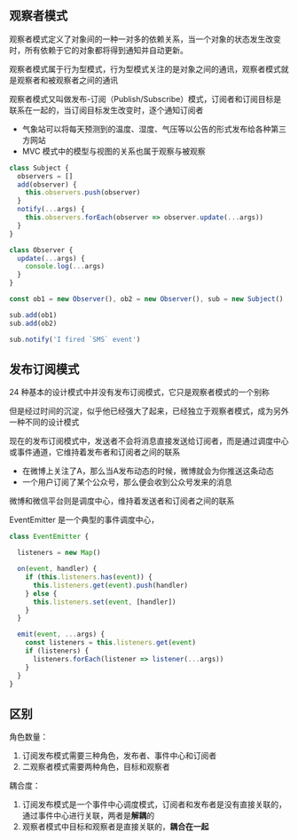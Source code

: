 ## 观察者模式

观察者模式定义了对象间的一种一对多的依赖关系，当一个对象的状态发生改变时，所有依赖于它的对象都将得到通知并自动更新。

观察者模式属于行为型模式，行为型模式关注的是对象之间的通讯，观察者模式就是观察者和被观察者之间的通讯

观察者模式又叫做发布-订阅（Publish/Subscribe）模式，订阅者和订阅目标是联系在一起的，当订阅目标发生改变时，逐个通知订阅者

- 气象站可以将每天预测到的温度、湿度、气压等以公告的形式发布给各种第三方网站
- MVC 模式中的模型与视图的关系也属于观察与被观察

```javascript
class Subject {
  observers = []
  add(observer) {
    this.observers.push(observer)
  }
  notify(...args) {
    this.observers.forEach(observer => observer.update(...args))
  }
}

class Observer {
  update(...args) {
    console.log(...args)
  }
}

const ob1 = new Observer(), ob2 = new Observer(), sub = new Subject()

sub.add(ob1)
sub.add(ob2)

sub.notify('I fired `SMS` event')
```

## 发布订阅模式

24 种基本的设计模式中并没有发布订阅模式，它只是观察者模式的一个别称

但是经过时间的沉淀，似乎他已经强大了起来，已经独立于观察者模式，成为另外一种不同的设计模式

现在的发布订阅模式中，发送者不会将消息直接发送给订阅者，而是通过调度中心或事件通道，它维持着发布者和订阅者之间的联系

- 在微博上关注了A，那么当A发布动态的时候，微博就会为你推送这条动态
- 一个用户订阅了某个公众号，那么便会收到公众号发来的消息

微博和微信平台则是调度中心，维持着发送者和订阅者之间的联系

EventEmitter 是一个典型的事件调度中心，

```javascript
class EventEmitter {

  listeners = new Map()

  on(event, handler) {
    if (this.listeners.has(event)) {
      this.listeners.get(event).push(handler)
    } else {
      this.listeners.set(event, [handler])
    }
  }

  emit(event, ...args) {
    const listeners = this.listeners.get(event)
    if (listeners) {
      listeners.forEach(listener => listener(...args))
    }
  }
}
```

## 区别

角色数量：

1. 订阅发布模式需要三种角色，发布者、事件中心和订阅者
2. 二观察者模式需要两种角色，目标和观察者

耦合度：

1. 订阅发布模式是一个事件中心调度模式，订阅者和发布者是没有直接关联的，通过事件中心进行关联，两者是**解耦**的
2. 观察者模式中目标和观察者是直接关联的，**耦合在一起**

